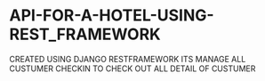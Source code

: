 # API-FOR-A-HOTEL-USING-REST_FRAMEWORK
CREATED USING DJANGO RESTFRAMEWORK ITS MANAGE ALL CUSTUMER CHECKIN TO CHECK OUT ALL DETAIL OF CUSTUMER
